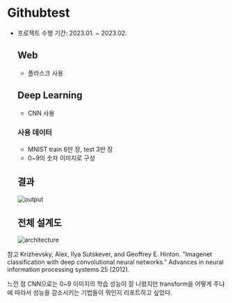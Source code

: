 # Githubtest
 
- 프로젝트 수행 기간: 2023.01. ~ 2023.02.

  ## Web

  - 플라스크 사용
 

  ## Deep Learning
  
  - CNN 사용
  ### 사용 데이터
  - MNIST train 6만 장, test 3만 장
  - 0~9의 숫자 이미지로 구성
 
  ## 결과
  ![output](https://github.com/user-attachments/assets/5e75e436-2921-421e-9ca0-8f8ee2514763)

  ## 전체 설계도
  ![architecture](https://github.com/user-attachments/assets/fc39de1c-49ad-437e-a61d-01e42453d010)

참고
Krizhevsky, Alex, Ilya Sutskever, and Geoffrey E. Hinton. "Imagenet classification with deep convolutional neural networks." Advances in neural information processing systems 25 (2012).

느낀 점
CNN으로는 0~9 이미지의 학습 성능이 잘 나왔지만 transform을 어떻게 주냐에 따라서 성능을 감소시키는 기법들이 뭐인지 리포트하고 싶었다.
